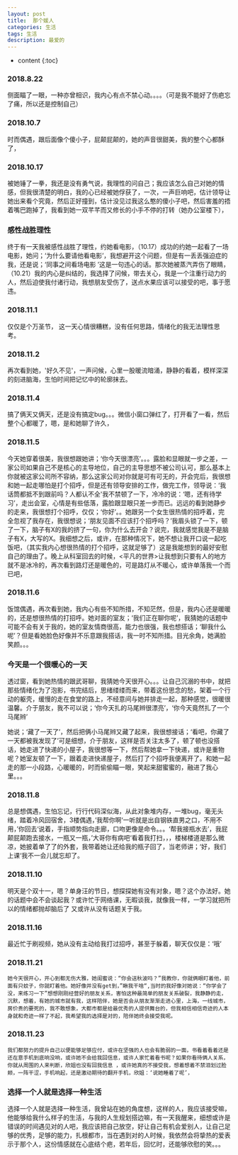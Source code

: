 ```yaml
---
layout: post
title:  那个媛人
categories: 生活 
tags: 生活 
description: 最爱的
---
```


* content
{:toc}

###  2018.8.22
   侧面瞄了一眼，一种亦曾相识，我内心有点不禁心动。。。。（可是我不能好了伤疤忘了痛，所以还是控制自己）
###  2018.10.7
   时而偶遇，跟后面像个傻小子，屁颠屁颠的，她的声音很甜美，我的整个心都酥了，
###  2018.10.17
   被她锤了一拳，我还是没有勇气说，我理性的问自己；我应该怎么自己对她的情感，但我很清楚的明白，我的心已经被她俘获了，一次，一声巨响吧，估计领导让她出来看个究竟，然后正好撞到，估计没见过我这么憨的傻小子吧，然后害羞的捂着嘴巴跑掉了，我看到她一双芊芊而又修长的小手不停的打转（她办公室楼下），
###  感性战胜理性
   终于有一天我被感性战胜了理性，约她看电影，（10.17）成功的约她一起看了一场电影，她问；‘为什么要请他看电影’，我想避开这个问题，但是有一丢丢强迫症的我，还是说；‘同事之间看场电影 ’这是一句违心的话。那次她被蒸汽弄伤了眼睛，（10.21）我的内心是纠结的，我选择了问候，带去关心，我是一个注重行动力的人，然后迫使我付诸行动，我想朋友受伤了，送点水果应该可以接受的吧，事于愿违。
###  2018.11.1
   仅仅是个万圣节， 这一天心情很糟糕，没有任何思路，情绪化的我无法理性思考。
###  2018.11.2
   再次看到她，'好久不见'，一声问候，心里一股暖流暗涌，静静的看着，模样深深的刻进脑海，生怕时间把记忆中的轮廓抹去。
###  2018.11.4
   搞了俩天又俩天，还是没有搞定bug。。。微信小窗口弹红了，打开看了一看，然后整个心都暖了，嗯，是和她聊了许久，
###  2018.11.5
   今天她穿着很美，我很想跟她讲；‘你今天很漂亮’。。。露脸和显眼就一步之差，一家公司如果自己不是核心的主导地位，自己的主导思想不被公司认可，那么基本上你就被这家公司所不容纳，那么这家公司对你就是可有可无的，开会完后，我很想和她一起走哪怕是打个招呼，但是还有领导安排的工作，做完工作，领导说：‘我话筒都抵不到跟前吗？人都认不全'我不禁顿了一下，冷冷的说：‘嗯，还有待学习’，走出会室，心情是有些低落，露脸跟显眼只差一步而已。远远的看到她静步的走来，我很想打个招呼，仅仅；‘你好’。。她跟另一个女生很热情的招呼着，完全忽视了我存在，我很想说；‘朋友见面不应该打个招呼吗？’我眉头锁了一下，顿了一下，脑子有X的我的挤了一句，你为什么去开会？说完，我就感觉我是不是脑子有X，大写的X。我细想之后，或许，在那种情况下，她不想让我开口说一起吃饭吧，（其实我内心想很热情的打个招呼，这就足够了）这是我能想到的最好安慰自己的理由了。晚上从科室回去的时候，<平凡的世界>让我想到只要有人的地方就不是冰冷的，再次看到路灯还是暖色的，可是路灯从不暖心，或许单落我一个而已吧，
###  2018.11.6
   饭馆偶遇，再次看到她，我内心有些不知所措，不知茫然，但是，我内心还是暖暖的，还是想很热情的打招呼。她对面的室友；‘我们正在聊你呢’，我猜她的话题中可能不会有关于我的，她的室友情商很高，能力也很强，我也想搭话；‘聊我什么呢’？但是看她脸色好像并不乐意跟我搭话，我一时不知所措。目光余角，她满脸笑颜。。。
###  今天是一个很暖心的一天
   透过窗，看到她热情的跟武哥聊，我猜她今天很开心。。。让自己沉溺的书中，就把那些情绪化为了泡影，书完结后，思绪缕缕而来，带着这份思念的愁，架着一个行动的躯壳，缓慢的走在食堂的路上，不经意间与她并排走一起，那种感觉，很暖很温馨。介于朋友，我不可以说；‘你今天扎的马尾辫很漂亮’，‘你今天竟然扎了一个马尾辫’
   
   她说；‘藏了一天了’，然后把俩小马尾辫又藏了起来，我很想接话；‘看吧，你藏了一天都被我发现了’可是细想，介于朋友，这样是否关注太多了，顿了顿也没搭话，她走进了快递的小屋子，我很想等一下，然后帮她拿一下快递，或许是重物呢？她室友顿了一下，跟着走进快递屋子，然后打了个招呼我便离开了。和她一起走的那一小段路，心暖暖的，时而偷偷瞄一眼，笑起来甜蜜蜜的，融进了我心里。。。  
###  2018.11.8
   总是想偶遇，生怕忘记，行行代码深似海，从此对象堆内存，一堆bug，毫无头绪，踏着冷风回宿舍，3楼偶遇，’我帮你啊‘一听就是出自钢铁直男之口，不用不用，’你回去‘说着，手指顺势指向走廊，口吻更像是命令。。。‘帮我接瓶水去’，我屁颠屁颠跑去接水，一瓶又一瓶，’大哥你有病吧‘看着我打扫，，，楼梯楼道是那么微凉，她披着单了了的外套，我带着她让还给我的瓶子回了，当老师讲；‘好，我们上课‘我不一会儿就忘却了。
###  2018.11.10
   明天是个双十一，嗯？单身汪的节日，想探探她有没有对象，嗯？这个办法好。她的话题中会不会谈起我？或许忙于网络课，无暇谈我，就像我一样，一学习就把所以的情绪都抛却脑后了 又或许从没有话题关于我。
###  2018.11.16
   最近忙于刷视频，她从没有主动给我打过招呼，甚至于躲着，聊天仅仅是：‘哦’
###  2018.11.21
    她今天很开心，开心到都无伤大雅，她闺蜜说：“你会送秋波吗？”我教你，你就俩眼盯着他，前面有只蚊子，你就盯着他。她好像并没有get到，”瞅我干啥“,当时的我好像对她说：“你学会了没，来练习一下”想想刚刚经营好的朋友关系，害怕这种最简单的朋友关系破裂，我静静的走，沉默，想着，有她的城市就有我，这样陪伴，她是否会从朋友渐渐走进心里，上海，一线城市，房价贵的要死的，我不敢想象，大都市都是给最优秀的人提供舞台的，但我相信相信奇迹的人本身就和奇迹一样了不起，我希望我的选择是对的，陪伴她终会接受我呢。
###  2018.11.23
    我们都努力的提升自己以便能够足够应付，或许在坚强的人也会有脆弱的一面，书看着看着还是还在意手机到底响没响，或许她不会给我回信息，或许人家忙着看书呢？如果你看待俩人关系，你就从周围的人来判断，欣姐也没有回我信息 ，或许她真的不接受我，想着想着不禁泪划过脸颊，一阵干涩，手机响起，还是激动期待的翻开手机，欣姐：‘说她睡着了呢’，
###  选择一个人就是选择一种生活
   选择一个人就是选择一种生活，我曾站在她的角度想，这样的人，我应该接受嘛，他能够给我什么样子的生活，与我的人生规划搭边嘛，有一天我醒来，细想或许是错误的时间遇见对的人吧，我应该把自己放空，好让自己有机会爱别人，让自己足够的优秀，足够的能力，扎根都市，当在遇到对的人时候，我依然会将挚热的爱表示于那个人，这份情感就在心底结个疤，若年后，回忆时，还能够欣慰的笑。。。
   
   
   
   
   
   